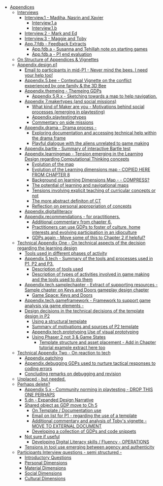 -   [Appendices](#appendices)
    -   [Interviews](#interviews)
        -   [Interview.1 - Madiha, Nasrin and
            Xavier](#interview.1---madiha-nasrin-and-xavier)
            -   [Interview.1.a](#interview.1.a)
            -   [Interview.1.b](#interview.1.b)
        -   [Interview.2 - Mark and Ed](#interview.2---mark-and-ed)
        -   [Interview.3 - Maggie and
            Toby](#interview.3---maggie-and-toby)
        -   [App.7.fdb - Feedback
            Extracts](#app.7.fdb---feedback-extracts)
            -   [App.fdb.a - Susanna and Tehillah note on starting
                games](#app.fdb.a---susanna-and-tehillah-note-on-starting-games)
            -   [App.fdb.a - P1 end
                evaluation](#app.fdb.a---p1-end-evaluation)
    -   [On Structure of Appendices &
        Vignettes](#on-structure-of-appendices-vignettes)
    -   [Appendix.design.p1](#appendix.design.p1)
        -   [Email to participants in mid-P1 - Never mind the bees. I
            need your help
            too!](#email-to-participants-in-mid-p1---never-mind-the-bees.-i-need-your-help-too)
        -   [Appendix.5.bee - Contextual Vignette on the conflict
            experienced by one family & the 3D
            Bee](#appendix.5.bee---contextual-vignette-on-the-conflict-experienced-by-one-family-the-3d-bee)
        -   [Appendix.themeing - Themeing
            GDPs](#appendix.themeing---themeing-gdps)
            -   [Appendix 5.R.x - Sketching towards a map to help
                navigation.](#appendix-5.r.x---sketching-towards-a-map-to-help-navigation.)
        -   [Appendix 7.makertypes (and social
            missions)](#appendix-7.makertypes-and-social-missions)
            -   [What kind of Maker are you - Motivations behind social
                processes (emerging in
                playtesting)](#what-kind-of-maker-are-you---motivations-behind-social-processes-emerging-in-playtesting)
            -   [Appendix.playtestingtypes](#appendix.playtestingtypes)
            -   [Commentary on side
                missions](#commentary-on-side-missions)
        -   [Appendix.drama - Drama process
            -](#appendix.drama---drama-process--)
            -   [Exploring documentation and accessing technical help
                within the drama
                frame](#exploring-documentation-and-accessing-technical-help-within-the-drama-frame)
            -   [Playful dialogue with the aliens unrelated to game
                making](#playful-dialogue-with-the-aliens-unrelated-to-game-making)
        -   [Appendix.bartle - Summary of interactive Bartle
            test](#appendix.bartle---summary-of-interactive-bartle-test)
        -   [Appendix.learningmap - Tension emerging in the Learning
            Design regarding Computational Thinking
            concepts](#appendix.learningmap---tension-emerging-in-the-learning-design-regarding-computational-thinking-concepts)
            -   [Evolution of the map](#evolution-of-the-map)
            -   [Evolution of the Learning dimensions map - COPIED HERE
                FROM CHAPTER
                8](#evolution-of-the-learning-dimensions-map---copied-here-from-chapter-8)
            -   [Background on learning Dimensions Map - -
                COMPRESS?](#background-on-learning-dimensions-map-----compress)
            -   [The potential of learning and navigational
                maps](#the-potential-of-learning-and-navigational-maps)
            -   [Tensions involving explicit teaching of curricular
                concepts or
                not](#tensions-involving-explicit-teaching-of-curricular-concepts-or-not)
            -   [The more abstract definiton of
                CT](#the-more-abstract-definiton-of-ct)
            -   [Reflection on personal appropriation of
                concepts](#reflection-on-personal-appropriation-of-concepts)
        -   [Appendix.digitalliteracy](#appendix.digitalliteracy)
        -   [Appendix.recommendations - for
            practitioners.](#appendix.recommendations---for-practitioners.)
            -   [Additional commentary from chapter
                6.](#additional-commentary-from-chapter-6.)
            -   [Practitioners can use GDPs to foster of culture, home
                interests and evolving participation in an
                idioculture](#practitioners-can-use-gdps-to-foster-of-culture-home-interests-and-evolving-participation-in-an-idioculture)
            -   [GDPs again - Move some of this to Chapter 2 if
                helpful?](#gdps-again---move-some-of-this-to-chapter-2-if-helpful)
    -   [Technical Appendix One - On technical aspects of the decision
        regarding the learning
        design](#technical-appendix-one---on-technical-aspects-of-the-decision-regarding-the-learning-design)
        -   [Tools used in different phases of
            activity](#tools-used-in-different-phases-of-activity)
        -   [Appendix 5.tech - Summary of the tools and processes used
            in P1, P2 and
            P3.](#appendix-5.tech---summary-of-the-tools-and-processes-used-in-p1-p2-and-p3.)
            -   [Description of tools used](#description-of-tools-used)
            -   [Description of types of activities involved in game
                making and the tools used to do
                them](#description-of-types-of-activities-involved-in-game-making-and-the-tools-used-to-do-them)
        -   [Appendix.tech.samplechapter - Extract of supporting
            resources - Sample chapter on Keys and Doors gameplay design
            chapter](#appendix.tech.samplechapter---extract-of-supporting-resources---sample-chapter-on-keys-and-doors-gameplay-design-chapter)
            -   [Game Space: Keys and Doors](#game-space-keys-and-doors)
        -   [Appendix.tech.gameframework - Framework to support game
            analysis via game elements
            -](#appendix.tech.gameframework---framework-to-support-game-analysis-via-game-elements--)
        -   [Design decisions in the technical decisions of the template
            design in
            P2](#design-decisions-in-the-technical-decisions-of-the-template-design-in-p2)
            -   [Using a structural
                template](#using-a-structural-template)
            -   [Summary of motivations and sources of P2
                template](#summary-of-motivations-and-sources-of-p2-template)
            -   [Appendix.tech.prototyping Use of visual
                prototyping](#appendix.tech.prototyping-use-of-visual-prototyping)
            -   [Using Phaser 2 not 3 & Game
                States](#using-phaser-2-not-3-game-states)
                -   [Template structure and asset placement - Add in
                    Chapter tutorial example extract here
                    too](#template-structure-and-asset-placement---add-in-chapter-tutorial-example-extract-here-too)
    -   [Technical Appendix Two - On reaction to
        tech](#technical-appendix-two---on-reaction-to-tech)
        -   [Appendix.patching](#appendix.patching)
        -   [Appendix.debugging GDPs used to nurture tactical responses
            to coding
            errors](#appendix.debugging-gdps-used-to-nurture-tactical-responses-to-coding-errors)
        -   [Concluding remarks on debugging and
            revision](#concluding-remarks-on-debugging-and-revision)
    -   [Unplaced - but needed.](#unplaced---but-needed.)
    -   [Perhaps delete?](#perhaps-delete)
        -   [Appendix 5.x - Community norming in playtesting - DROP THIS
            ONE
            PERHAPS](#appendix-5.x---community-norming-in-playtesting---drop-this-one-perhaps)
        -   [5.dn - Expanded Design
            Narrative](#dn---expanded-design-narrative)
        -   [Shared object as GDP move to Ch
            5](#shared-object-as-gdp-move-to-ch-5)
            -   [On Template / Documentation
                use](#on-template-documentation-use)
            -   [Email on list for P1 - regarding the use of a
                template](#email-on-list-for-p1---regarding-the-use-of-a-template)
            -   [Additional commentary and analysis of Toby's vignette -
                MOVE TO EXTERNAL
                DOCUMENT](#additional-commentary-and-analysis-of-tobys-vignette---move-to-external-document)
            -   [Developing a collection of GDPs and code
                snippets](#developing-a-collection-of-gdps-and-code-snippets)
        -   [Not sure if useful](#not-sure-if-useful)
            -   [Developing Digital Literacy skills / Fluency -
                OPERATIONS](#developing-digital-literacy-skills-fluency---operations)
        -   [Tensions in tool use emerging between agency and
            authenticity](#tensions-in-tool-use-emerging-between-agency-and-authenticity)
    -   [Participants Interview questions - semi structured
        -](#participants-interview-questions---semi-structured--)
        -   [Introductory Questions](#introductory-questions)
        -   [Personal Dimensions](#personal-dimensions)
        -   [Material Dimensions](#material-dimensions)
        -   [Social Dimensions](#social-dimensions)
        -   [Cultural Dimensions](#cultural-dimensions)
